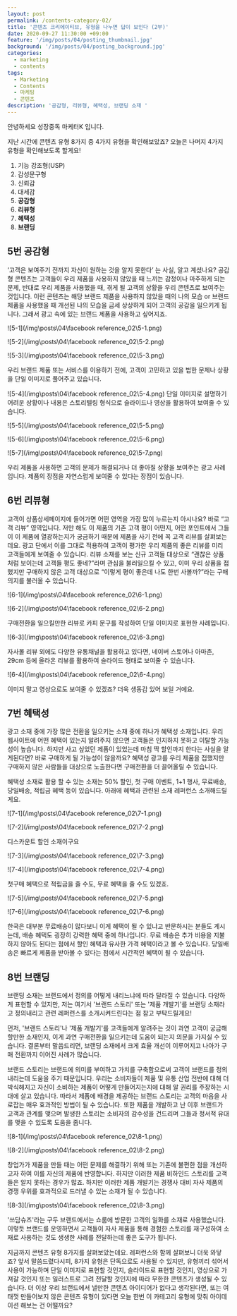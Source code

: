 ```yaml
---
layout: post
permalink: /contents-category-02/
title: '콘텐츠 크리에이티브, 유형을 나누면 답이 보인다 (2부)'
date: 2020-09-27 11:30:00 +09:00
feature: '/img/posts/04/posting_thumbnail.jpg'
background: '/img/posts/04/posting_background.jpg'
categories:
  - marketing
  - contents
tags:
  - Marketing
  - Contents
  - 마케팅
  - 콘텐츠
description: '공감형, 리뷰형, 혜택성, 브랜딩 소재 '
---
```


안녕하세요 성장중독 마케터K 입니다.

지난 시간에 콘텐츠 유형 8가지 중 4가지 유형을 확인해보았죠? 오늘은 나머지 4가지 유형을 확인해보도록 할게요!


1. 기능 강조형(USP)
2. 감성문구형
3. 신뢰감
4. 대세감  
5. **공감형**
6. **리뷰형**
7. **혜택성**
8. **브랜딩**



## 5번 공감형


 ‘고객은 보여주기 전까지 자신이 원하는 것을 알지 못한다’ 는 사실, 알고 계셨나요? 공감형 콘텐츠는 고객들이 우리 제품을 사용하지 않았을 때 느끼는 감정이나 마주하게 되는 문제, 반대로 우리 제품을 사용했을 때, 겪게 될 고객의 상황을 우리 콘텐츠로 보여주는 것입니다. 이런 콘텐츠는 해당 브랜드 제품을 사용하지 않았을 때의 나의 모습 or 브랜드 제품을 사용했을 때 개선된 나의 모습을 금세 상상하게 되어 고객의 공감을 일으키게 됩니다. 그래서 광고 속에 있는 브랜드 제품을 사용하고 싶어지죠.


![5-1](/img\posts\04\facebook reference_02\5-1.png)

![5-2](/img\posts\04\facebook reference_02\5-2.png)

![5-3](/img\posts\04\facebook reference_02\5-3.png)

우리 브랜드 제품 또는 서비스를 이용하기 전에, 고객이 고민하고 있을 법한 문제나 상황을 단일 이미지로 풀어주고 있습니다.


![5-4](/img\posts\04\facebook reference_02\5-4.png)
단일 이미지로 설명하기 어려운 상황이나 내용은 스토리텔링 형식으로 슬라이드나 영상을 활용하여 보여줄 수 있습니다.  


![5-5](/img\posts\04\facebook reference_02\5-5.png)

![5-6](/img\posts\04\facebook reference_02\5-6.png)

![5-7](/img\posts\04\facebook reference_02\5-7.png)

우리 제품을 사용하면 고객의 문제가 해결되거나 더 좋아질 상황을 보여주는 광고 사례입니다. 제품의 장점을 자연스럽게 보여줄 수 있다는 장점이 있습니다.



## 6번 리뷰형

고객이 상품상세페이지에 들어가면 어떤 영역을 가장 많이 누르는지 아시나요? 바로 “고객 리뷰” 영역입니다. 저만 해도 이 제품의 기존 고객 평이 어떤지, 어떤 포인트에서 그들이 이 제품에 열광하는지가 궁금하기 때문에 제품을 사기 전에 꼭 고객 리뷰를 살펴보는데요. 광고 단에서 이를 그대로 적용하여 고객이 평가한 우리 제품의 좋은 리뷰를 미리 고객들에게 보여줄 수 있습니다. 리뷰 소재를 보는 신규 고객들 대상으로 “괜찮은 상품처럼 보이는데 고객들 평도 좋네?”라며 관심을 불러일으킬 수 있고, 이미 우리 상품을 접했지만 구매하지 않은 고객 대상으로 “이렇게 평이 좋은데 나도 한번 사볼까?”라는 구매 의지를 불러올 수 있습니다.


![6-1](/img\posts\04\facebook reference_02\6-1.png)

![6-2](/img\posts\04\facebook reference_02\6-2.png)

구매전환을 일으킬만한 리뷰로 카피 문구를 작성하여 단일 이미지로 표현한 사례입니다.


![6-3](/img\posts\04\facebook reference_02\6-3.png)

자사몰 리뷰 외에도 다양한 유통채널을 활용하고 있다면, 네이버 스토어나 아마존, 29cm 등에 올라온 리뷰를 활용하여 슬라이드 형태로 보여줄 수 있습니다.

![6-4](/img\posts\04\facebook reference_02\6-4.png)

이미지 말고 영상으로도 보여줄 수 있겠죠? 더욱 생동감 있어 보일 거에요.



## 7번 혜택성

광고 소재 중에 가장 많은 전환을 일으키는 소재 중에 하나가 혜택성 소재입니다. 우리 웹사이트에 어떤 혜택이 있는지 알려주지 않으면 고객들은 인지하지 못하고 이탈할 가능성이 높습니다. 하지만 사고 싶었던 제품이 있었는데 마침 딱 할인까지 한다는 사실을 알게된다면? 바로 구매하게 될 가능성이 않을까요? 혜택성 광고를 우리 제품을 접했지만 구매하지 않은 사람들을 대상으로 노출한다면 구매전환을 더 끌어올릴 수 있습니다.

혜택성 소재로 활용 할 수 있는 소재는 50% 할인, 첫 구매 이벤트, 1+1 행사, 무료배송, 당일배송, 적립금 혜택 등이 있습니다. 아래에 혜택과 관련된 소재 레퍼런스 소개해드릴게요.

![7-1](/img\posts\04\facebook reference_02\7-1.png)

![7-2](/img\posts\04\facebook reference_02\7-2.png)

디스카운트 할인 소재이구요

![7-3](/img\posts\04\facebook reference_02\7-3.png)

![7-4](/img\posts\04\facebook reference_02\7-4.png)

첫구매 혜택으로 적립금을 줄 수도, 무료 혜택을 줄 수도 있겠죠.


![7-5](/img\posts\04\facebook reference_02\7-5.png)

![7-6](/img\posts\04\facebook reference_02\7-6.png)

한국은 대부분 무료배송이 많다보니 이게 혜택이 될 수 있냐고 반문하시는 분들도 계시는데, 배송 혜택도 굉장히 강력한 혜택 중에 하나입니다. 무료 배송은 추가 비용을 지불하지 않아도 된다는 점에서 할인 혜택과 유사한 가격 혜택이라고 볼 수 있습니다. 당일배송은 빠르게 제품을 받아볼 수 있다는 점에서 시간적인 혜택이 될 수 있습니다.     



## 8번 브랜딩
브랜딩 소재는 브랜드에서 정의를 어떻게 내리느냐에 따라 달라질 수 있습니다. 다양하게 표현할 수 있지만, 저는 여기서 '브랜드 스토리' 또는 '제품 개발기'를 브랜딩 소재라고 정의내리고 관련 레퍼런스를 소개시켜드린다는 점 참고 부탁드릴게요!

먼저, '브랜드 스토리'나 '제품 개발기'를 고객들에게 알려주는 것이 과연 고객이 궁금해할만한 소재인지, 이게 과연 구매전환을 일으키는데 도움이 되는지 의문을 가지실 수 있습니다. 결론부터 말씀드리면, 브랜딩 소재에서 크게 효율 개선이 이루어지고 나아가 구매 전환까지 이어진 사례가 많습니다.

브랜드 스토리는 브랜드에 의미를 부여하고 가치를 구축함으로써 고객이 브랜드를 정의내리는데 도움을 주기 때문입니다. 우리는 소비자들이 제품 및 유통 산업 전반에 대해 더 박식해지고 자신이 소비하는 제품이 어떻게 만들어지는지에 대해 알 권리를 주장하는 시대에 살고 있습니다. 따라서 제품에 배경을 제공하는 브랜드 스토리는 고객의 마음을 사로잡는 매우 효과적인 방법이 될 수 있습니다. 또한 제품을 개발하고 난 이후 브랜드가 고객과 관계를 맺으며 발생한 스토리는 소비자의 감수성을 건드리며 그들과 정서적 유대를 맺을 수 있도록 도움을 줍니다.

![8-1](/img\posts\04\facebook reference_02\8-1.png)

![8-2](/img\posts\04\facebook reference_02\8-2.png)


창업가가 제품을 만들 때는 어떤 문제를 해결하기 위해 또는 기존에 불편한 점을 개선하고자 하여 이를 자신의 제품에 반영합니다. 하지만 이러한 제품 비하인드 스토리를 고객들은 알지 못하는 경우가 많죠. 하지만 이러한 제품 개발기는 경쟁사 대비 자사 제품의 경쟁 우위를 효과적으로 드러낼 수 있는 소재가 될 수 있습니다.

![8-3](/img\posts\04\facebook reference_02\8-3.png)

'쓰담슈즈'라는 구두 브랜드에서는 쇼룸에 방문한 고객의 일화를 소재로 사용했습니다. 이렇듯 브랜드를 운영하면서 고객들이 자사 제품을 통해 경험한 스토리를 재구성하여 소재로 사용하는 것도 생생한 사례를 전달하는데 좋은 도구가 됩니다.

지금까지 콘텐츠 유형 8가지를 살펴보았는데요. 레퍼런스와 함께 살펴보니 더욱 와닿죠? 앞서 말씀드렸다시피, 8가지 유형은 단독으로도 사용될 수 있지만, 유형끼리 섞어서 사용이 가능하며 단일 이미지로 표현할 것인지, 슬라이드로 표현할 것인지, 영상으로 가져갈 것인지 또는 일러스트로 그려 전달할 것인지에 따라 무한한 콘텐츠가 생성될 수 있습니다. 더 이상 우리 브랜드에서 낼만한 콘텐츠 아이디어가 없다고 생각된다면, 또는 여태껏 만들어보지 않은 콘텐츠 유형이 있다면 오늘 한번 이 카테고리 유형에 맞춰 아이데이션 해보는 건 어떨까요?
